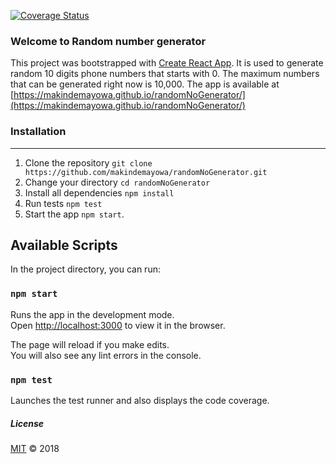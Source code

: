 [![Coverage Status](https://coveralls.io/repos/github/makindemayowa/randomNoGenerator/badge.svg?branch=master)](https://coveralls.io/github/makindemayowa/randomNoGenerator?branch=master)

### Welcome to Random number generator

This project was bootstrapped with [Create React App](https://github.com/facebook/create-react-app). It is used to generate random 10 digits phone numbers that starts with 0. The maximum numbers that can be generated right now is 10,000. The app is available at [https://makindemayowa.github.io/randomNoGenerator/](https://makindemayowa.github.io/randomNoGenerator/)

### Installation

---

1.  Clone the repository `git clone https://github.com/makindemayowa/randomNoGenerator.git`
2.  Change your directory `cd randomNoGenerator`
3.  Install all dependencies `npm install`
4.  Run tests `npm test`
5.  Start the app `npm start`.

## Available Scripts

In the project directory, you can run:

### `npm start`

Runs the app in the development mode.<br>
Open [http://localhost:3000](http://localhost:3000) to view it in the browser.

The page will reload if you make edits.<br>
You will also see any lint errors in the console.

### `npm test`

Launches the test runner and also displays the code coverage.<br>

##### License

[MIT](LICENSE.txt) © 2018
